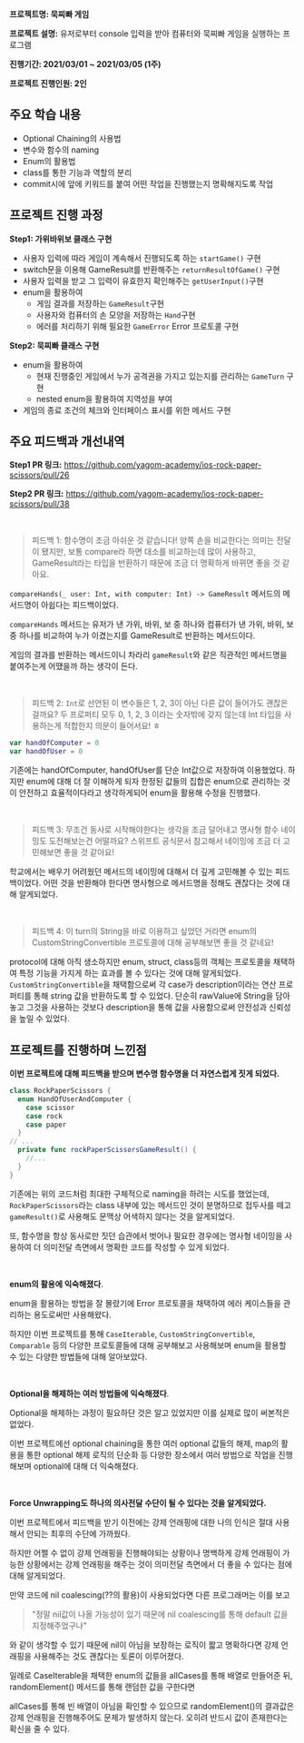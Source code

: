 **프로젝트명: 묵찌빠 게임**

**프로젝트 설명:** 유저로부터 console 입력을 받아 컴퓨터와 묵찌빠 게임을 실행하는 프로그램

**진행기간: 2021/03/01 ~ 2021/03/05 (1주)**

**프로젝트 진행인원: 2인**

## 주요 학습 내용

- Optional Chaining의 사용법
- 변수와 함수의 naming
- Enum의 활용법
- class를 통한 기능과 역할의 분리
- commit시에 앞에 키워드를 붙여 어떤 작업을 진행했는지 명확해지도록 작업



## 프로젝트 진행 과정

**Step1: 가위바위보 클래스 구현**

- 사용자 입력에 따라 게임이 계속해서 진행되도록 하는 `startGame()` 구현
- switch문을 이용해 GameResult를 반환해주는 `returnResultOfGame()` 구현
- 사용자 입력을 받고 그 입력이 유효한지 확인해주는 `getUserInput()`구현
- enum을 활용하여
  - 게임 결과를 저장하는 `GameResult`구현
  - 사용자와 컴퓨터의 손 모양을 저장하는 `Hand`구현
  - 에러를 처리하기 위해 필요한 `GameError` Error 프로토콜 구현

**Step2: 묵찌빠 클래스 구현**

- enum을 활용하여
  - 현재 진행중인 게임에서 누가 공격권을 가지고 있는지를 관리하는 `GameTurn` 구현
  - nested enum을 활용하여 지역성을 부여
- 게임의 종료 조건의 체크와 인터페이스 표시를 위한 메서드 구현



## 주요 피드백과 개선내역

**Step1 PR 링크:** https://github.com/yagom-academy/ios-rock-paper-scissors/pull/26

**Step2 PR 링크:** https://github.com/yagom-academy/ios-rock-paper-scissors/pull/38

<br/> 

> 피드백 1: 함수명이 조금 아쉬운 것 같습니다! 양쪽 손을 비교한다는 의미는 전달이 됐지만, 보통 compare라 하면 대소를 비교하는데 많이 사용하고, GameResult라는 타입을 반환하기 때문에 조금 더 명확하게 바뀌면 좋을 것 같아요.

`compareHands(_ user: Int, with computer: Int) -> GameResult` 메서드의 메서드명이 아쉽다는 피드백이었다.

`compareHands` 메서드는 유저가 낸 가위, 바위, 보 중 하나와 컴퓨터가 낸 가위, 바위, 보 중 하나를 비교하여 누가 이겼는지를  GameResult로 반환하는 메서드이다.

게임의 결과를 반환하는 메서드이니 차라리 `gameResult`와 같은 직관적인 메서드명을 붙여주는게 어땠을까 하는 생각이 든다.

<br/> 

> 피드백 2: `Int`로 선언된 이 변수들은 1, 2, 3이 아닌 다른 값이 들어가도 괜찮은 걸까요?
> 두 프로퍼티 모두 0, 1, 2, 3 이라는 숫자밖에 갖지 않는데 Int 타입을 사용하는게 적합한지 의문이 들어서요! ㅎ

```swift
var handOfComputer = 0
var handOfUser = 0
```

기존에는 handOfComputer, handOfUser를 단순 Int값으로 저장하여 이용했었다. 하지만 enum에 대해 더 잘 이해하게 되자 한정된 값들의 집합은 enum으로 관리하는 것이 안전하고 효율적이다라고 생각하게되어 enum을 활용해 수정을 진행했다.

<br/> 

> 피드백 3: 무조건 동사로 시작해야한다는 생각을 조금 덜어내고 명사형 함수 네이밍도 도전해보는건 어떨까요?
> 스위프트 공식문서 참고해서 네이밍에 조금 더 고민해보면 좋을 것 같아요!

학교에서는 배우기 어려웠던 메서드의 네이밍에 대해서 더 깊게 고민해볼 수 있는 피드백이었다. 어떤 것을 반환해야 한다면 명사형으로 메서드명을 정해도 괜찮다는 것에 대해 알게되었다.

<br/> 

> 피드백 4: 이 turn의 String을 바로 이용하고 싶었던 거라면 enum의 CustomStringConvertible 프로토콜에 대해 공부해보면 좋을 것 같네요!

protocol에 대해 아직 생소하지만 enum, struct, class등의 객체는 프로토콜을 채택하여 특정 기능을 가지게 하는 효과를 볼 수 있다는 것에 대해 알게되었다. `CustomStringConvertible`을 채택함으로써 각 case가 description이라는 연산 프로퍼티를 통해 string 값을 반환하도록 할 수 있었다. 단순히 rawValue에 String을 담아놓고 그것을 사용하는 것보다 description을 통해 값을 사용함으로써 안전성과 신뢰성을 높일 수 있었다.



## 프로젝트를 진행하며 느낀점

**이번 프로젝트에 대해 피드백을 받으며 변수명 함수명을 더 자연스럽게 짓게 되었다.**

```swift
class RockPaperScissors {
  enum HandOfUserAndComputer {
    case scissor
    case rock
    case paper
  }
// ...
  private func rockPaperScissorsGameResult() {
    //...
  }
}
```

기존에는 위의 코드처럼 최대한 구체적으로 naming을 하려는 시도를 했었는데, `RockPaperScissors`라는 class 내부에 있는 메서드인 것이 분명하므로 접두사를 떼고 `gameResult()`로 사용해도 문맥상 어색하지 않다는 것을 알게되었다.

또, 함수명을 항상 동사로만 짓던 습관에서 벗어나 필요한 경우에는 명사형 네이밍을 사용하여 더 의미전달 측면에서 명확한 코드를 작성할 수 있게 되었다.

<br/> 

**enum의 활용에 익숙해졌다**.

enum을 활용하는 방법을 잘 몰랐기에 Error 프로토콜을 채택하여 에러 케이스들을 관리하는 용도로써만 사용해왔다.

하지만 이번 프로젝트를 통해 `CaseIterable`, `CustomStringConvertible`, `Comparable` 등의 다양한 프로토콜들에 대해 공부해보고 사용해보며 enum을 활용할 수 있는 다양한 방법들에 대해 알아보았다.

<br/> 

**Optional을 해제하는 여러 방법들에 익숙해졌다**.

Optional을 해제하는 과정이 필요하단 것은 알고 있었지만 이를 실제로 많이 써본적은 없었다. 

이번 프로젝트에선 optional chaining을 통한 여러 optional 값들의 해제, map의 활용을 통한 optional 해제 로직의 단순화 등 다양한 장소에서 여러 방법으로 작업을 진행해보며 optional에 대해 더 익숙해졌다.

<br/> 

**Force Unwrapping도 하나의 의사전달 수단이 될 수 있다는 것을 알게되었다.**

이번 프로젝트에서 피드백을 받기 이전에는 강제 언래핑에 대한 나의 인식은 절대 사용해서 안되는 최후의 수단에 가까웠다.

하지만 어쩔 수 없이 강제 언래핑을 진행해야되는 상황이나 명백하게 강제 언래핑이 가능한 상황에서는 강제 언래핑을 해주는 것이 의미전달 측면에서 더 좋을 수 있다는 점에 대해 알게되었다.

만약 코드에 nil coalescing(??의 활용)이 사용되었다면 다른 프로그래머는 이를 보고 

>  "정말 nil값이 나올 가능성이 있기 때문에 nil coalescing를 통해 default 값을 지정해주었구나"

와 같이 생각할 수 있기 때문에 nil이 아님을 보장하는 로직이 짧고 명확하다면 강제 언래핑을 사용해주는 것도 괜찮다는 토론이 이루어졌다.

일례로 CaseIterable을 채택한 enum의 값들을 allCases를 통해 배열로 만들어준 뒤, randomElement() 메서드를 통해 랜덤한 값을 구한다면

allCases를 통해 빈 배열이 아님을 확인할 수 있으므로 randomElement()의 결과값은 강제 언래핑을 진행해주어도 문제가 발생하지 않는다. 오히려 반드시 값이 존재한다는 확신을 줄 수 있다.



